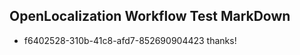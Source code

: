 ## OpenLocalization Workflow Test MarkDown
* f6402528-310b-41c8-afd7-852690904423 thanks!

<!--HONumber=Jul16_HO5-->


